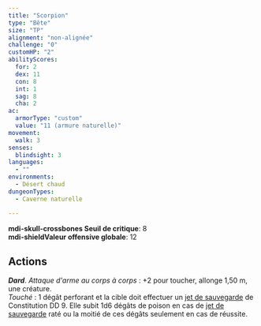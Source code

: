```yaml
---
title: "Scorpion"
type: "Bête"
size: "TP"
alignment: "non-alignée"
challenge: "0"
customHP: "2"
abilityScores:
  for: 2
  dex: 11
  con: 8
  int: 1
  sag: 8
  cha: 2
ac:
  armorType: "custom"
  value: "11 (armure naturelle)"
movement:
  walk: 3
senses:
  blindsight: 3
languages:
  - ""
environments:
  - Désert chaud
dungeonTypes:
  - Caverne naturelle

---
```

**<v-icon>mdi-skull-crossbones</v-icon> Seuil de critique**: 8            
**<v-icon>mdi-shield</v-icon>Valeur offensive globale**: 12   
## Actions
_**Dard**_. _Attaque d'arme au corps à corps_ : +2 pour toucher, allonge 1,50 m, une créature.  
_Touché_ : 1 dégât perforant et la cible doit effectuer un [jet de sauvegarde](/utiliser-les-caracteristiques/#jets-de-sauvegarde) de Constitution DD 9. Elle subit 1d6 dégâts de poison en cas de [jet de sauvegarde](/utiliser-les-caracteristiques/#jets-de-sauvegarde) raté ou la moitié de ces dégâts seulement en cas de réussite.
